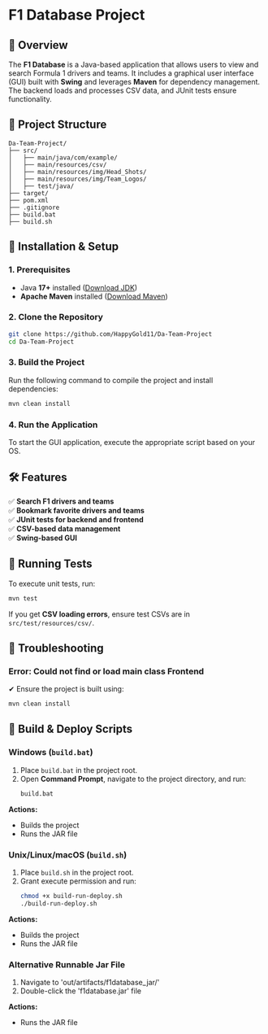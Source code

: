 # F1 Database Project

## 📌 Overview
The **F1 Database** is a Java-based application that allows users to view and search Formula 1 drivers and teams. It includes a graphical user interface (GUI) built with **Swing** and leverages **Maven** for dependency management. The backend loads and processes CSV data, and JUnit tests ensure functionality.

## 📁 Project Structure
```
Da-Team-Project/
├── src/
│   ├── main/java/com/example/
│   ├── main/resources/csv/
│   ├── main/resources/img/Head_Shots/
│   ├── main/resources/img/Team_Logos/
│   ├── test/java/
├── target/
├── pom.xml
├── .gitignore
├── build.bat
├── build.sh

```

## 🔧 Installation & Setup
### **1. Prerequisites**
- Java **17+** installed ([Download JDK](https://www.oracle.com/java/technologies/javase-jdk17-downloads.html))
- **Apache Maven** installed ([Download Maven](https://maven.apache.org/download.cgi))

### **2. Clone the Repository**
```sh
git clone https://github.com/HappyGold11/Da-Team-Project
cd Da-Team-Project
```

### **3. Build the Project**
Run the following command to compile the project and install dependencies:
```sh
mvn clean install
```

### **4. Run the Application**
To start the GUI application, execute the appropriate script based on your OS.

## 🛠 Features
✅ **Search F1 drivers and teams**  
✅ **Bookmark favorite drivers and teams**  
✅ **JUnit tests for backend and frontend**  
✅ **CSV-based data management**  
✅ **Swing-based GUI**  

## 🧪 Running Tests
To execute unit tests, run:
```sh
mvn test
```
If you get **CSV loading errors**, ensure test CSVs are in `src/test/resources/csv/`.

## 📌 Troubleshooting
### **Error: Could not find or load main class Frontend**
✔ Ensure the project is built using:
```sh
mvn clean install
```

## 🚀 Build & Deploy Scripts

### **Windows (`build.bat`)**

1. Place `build.bat` in the project root.
2. Open **Command Prompt**, navigate to the project directory, and run:
   ```cmd
   build.bat
   ```

**Actions:**
- Builds the project
- Runs the JAR file

### **Unix/Linux/macOS (`build.sh`)**

1. Place `build.sh` in the project root.
2. Grant execute permission and run:
   ```sh
   chmod +x build-run-deploy.sh
   ./build-run-deploy.sh
   ```

**Actions:**
- Builds the project
- Runs the JAR file

### **Alternative Runnable Jar File**

1. Navigate to 'out/artifacts/f1database_jar/'
2. Double-click the 'f1database.jar' file

**Actions:**
- Runs the JAR file
